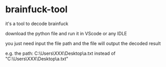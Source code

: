 # brainfuck-tool
it's a tool to decode brainfuck

download the python file and run it in VScode or any IDLE

you just need input the file path and the file will output the decoded result

e.g. the path: C:\Users\XXX\Desktop\a.txt instead of "C:\Users\XXX\Desktop\a.txt"
